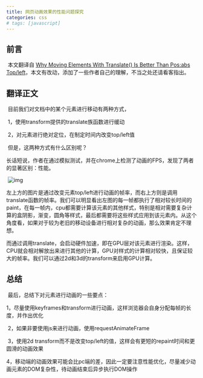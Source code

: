 ```yaml
---
title: 网页动画效果的性能问题探究
categories: css
# tags: [javascript]
---
```


## 前言

​    本文翻译自 [Why Moving Elements With Translate() Is Better Than Pos:abs Top/left](http://www.paulirish.com/2012/why-moving-elements-with-translate-is-better-than-posabs-topleft/)，本文有改动，添加了一些作者自己的理解，不当之处还请看客指出。



## 翻译正文

​    目前我们对文档中的某个元素进行移动有两种方式，

​        1，使用transform提供的translate族函数进行缓动

​        2，对元素进行绝对定位，在制定时间内改变top/left值

​    但是，这两种方式有什么区别呢？

​    长话短说，作者在通过模拟测试，并在chrome上检测了动画的FPS，发现了两者的显著区别：性能。

​    ![img](./images/timeline-frames-macbook1.png)

​    左上方的图片是通过改变元素top/left进行动画的帧率，而右上方则是调用translate函数的帧率。我们可以明显看出左图的每一帧都执行了相对较长时间的paint，在每一帧内，cpu都需要计算该元素的其他样式，特别是相对需要复杂计算的盒阴影，渐变，圆角等样式，最后都需要将这些样式应用到该元素内。从这个角度看，如果对于较为老旧的移动设备进行相对复杂的动画，那么效果肯定不理想。

​    而通过调用translate，会启动硬件加速，即在GPU层对该元素进行渲染。这样，CPU就会相对解放出来进行其他的计算，GPU对样式的计算相对较快，且保证较大的帧率。我们可以通过2d和3d的transform来启用GPU计算。



## 总结

​    最后，总结下对元素进行动画的一些要点：

​        1，尽量使用keyframes和transform进行动画，这样浏览器会自身分配每帧的长度，并作出优化

​        2，如果非要使用js来进行动画，使用requestAnimateFrame

​        3，使用2d transform而不是改变top/left的值，这样会有更短的repaint时间和更圆滑的动画效果

​        4，移动端的动画效果可能会比pc端的差，因此一定要注意性能优化，尽量减少动画元素的DOM复杂性，待动画结束后异步执行DOM操作